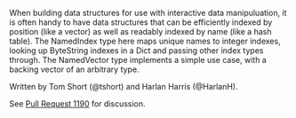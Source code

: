 When building data structures for use with interactive data manipuluation, 
it is often handy to have data structures that can be efficiently indexed
by position (like a vector) as well as readably indexed by name (like a
hash table). The NamedIndex type here maps unique names to integer 
indexes, looking up ByteString indexes in a Dict and passing other
index types through. The NamedVector type implements a simple use case,
with a backing vector of an arbitrary type. 

Written by Tom Short (@tshort) and Harlan Harris (@HarlanH).

See [Pull Request 1190](https://github.com/JuliaLang/julia/pull/1190) for discussion.

